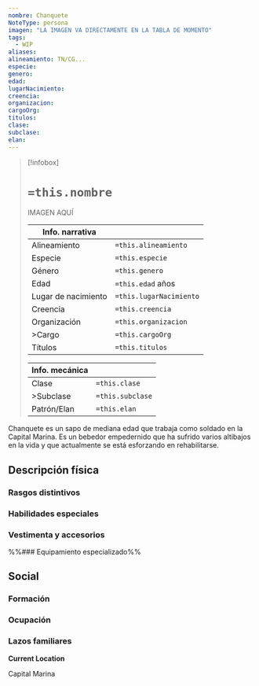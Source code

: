 ```yaml
---
nombre: Chanquete
NoteType: persona
imagen: "LA IMAGEN VA DIRECTAMENTE EN LA TABLA DE MOMENTO"
tags:
  - WIP
aliases: 
alineamiento: TN/CG...
especie: 
genero: 
edad: 
lugarNacimiento: 
creencia: 
organizacion: 
cargoOrg: 
titulos: 
clase: 
subclase: 
elan:
---
```


>[!infobox]
># **`=this.nombre`**
> IMAGEN AQUÍ
> 
> | Info. narrativa     ||
>| -------------- | -------------- |
>| Alineamiento  | `=this.alineamiento` |
>| Especie          | `=this.especie` |
>| Género           | `=this.genero` |
>| Edad               | `=this.edad` años |
>| Lugar de nacimiento | `=this.lugarNacimiento` |
>| Creencia         | `=this.creencia` |
>| Organización  | `=this.organizacion` |
>| >Cargo            | `=this.cargoOrg` |
>| Títulos             | `=this.titulos` |
>
> |Info. mecánica ||
> | ----------- | ----------- |
> | Clase          | `=this.clase` |
> |>Subclase   | `=this.subclase` |
> |Patrón/Elan | `=this.elan` |

Chanquete es un sapo de mediana edad que trabaja como soldado en la Capital Marina. Es un bebedor empedernido que ha sufrido varios altibajos en la vida y que actualmente se está esforzando en rehabilitarse.

## Descripción física

### Rasgos distintivos



### Habilidades especiales



### Vestimenta y accesorios



%%### Equipamiento especializado%%

## Social

### Formación



### Ocupación


### Lazos familiares



**Current Location**

Capital Marina